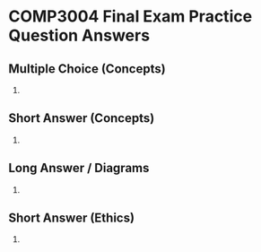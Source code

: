 # COMP3004 Final Exam Practice Question Answers

## Multiple Choice (Concepts)

1.








## Short Answer (Concepts)

1.









## Long Answer / Diagrams

1.









## Short Answer (Ethics)

1.
